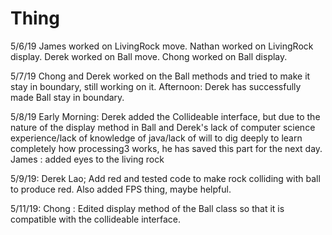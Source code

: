 # Thing

5/6/19
James worked on LivingRock move.
Nathan worked on LivingRock display.
Derek worked on Ball move.
Chong worked on Ball display.

5/7/19
Chong and Derek worked on the Ball methods and tried to make it stay in boundary, still working on it.
Afternoon: Derek has successfully made Ball stay in boundary.

5/8/19
Early Morning: Derek added the Collideable interface, but due to the nature of the display method in Ball and Derek's lack of computer science experience/lack of knowledge of java/lack of will to dig deeply to learn completely how processing3 works, he has saved this part for the next day.
James : added eyes to the living rock

5/9/19:
Derek Lao; Add red and tested code to make rock colliding with ball to produce red. Also added FPS thing, maybe helpful.

5/11/19:
Chong : Edited display method of the Ball class so that it is compatible with the collideable interface. 
